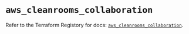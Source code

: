 # `aws_cleanrooms_collaboration`

Refer to the Terraform Registory for docs: [`aws_cleanrooms_collaboration`](https://registry.terraform.io/providers/hashicorp/aws/5.28.0/docs/resources/cleanrooms_collaboration).
